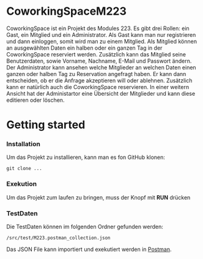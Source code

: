 # CoworkingSpaceM223
CoworkingSpace ist ein Projekt des Modules 223. Es gibt drei Rollen: ein Gast, ein Mitglied und ein Administrator. Als Gast kann man nur registrieren und dann einloggen, 
somit wird man zu einem Mitglied. Als Mitglied können an ausgewählten Daten ein halben oder ein ganzen Tag in der CoworkingSpace reserviert werden. Zusätzlich kann 
das Mitglied seine Benutzerdaten, sowie Vorname, Nachname, E-Mail und Passwort ändern. 
Der Administrator kann ansehen welche Mitglieder an welchen Daten einen ganzen oder halben Tag zu Reservation angefragt haben. Er kann dann entscheiden, ob er 
die Anfrage akzeptieren will oder ablehnen. Zusätzlich kann er natürlich auch die CoworkingSpace reservieren. In einer weitern Ansicht hat der Administartor 
eine Übersicht der Mitglieder und kann diese editieren oder löschen. 
# Getting started
### Installation
Um das Projekt zu installieren, kann man es fon GitHub klonen: 
```
git clone ...
```
### Exekution 
Um das Projekt zum laufen zu bringen, muss der Knopf mit **RUN** drücken

### TestDaten
Die TestDaten können im folgenden Ordner gefunden werden: 
```
/src/test/M223.postman_collection.json
```
Das JSON File kann importiert und exekutiert werden in [Postman](https://www.postman.com/).
